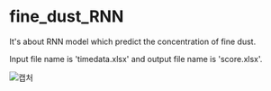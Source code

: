 # fine_dust_RNN
It's about RNN model which predict the concentration of fine dust.

Input file name is 'timedata.xlsx' and output file name is 'score.xlsx'.

![캡처](https://user-images.githubusercontent.com/43372042/94392068-33275200-0192-11eb-88fd-072a14fae7d4.PNG)
